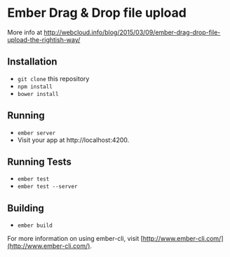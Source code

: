 # Ember Drag & Drop file upload

More info at
http://webcloud.info/blog/2015/03/09/ember-drag-drop-file-upload-the-rightish-way/

## Installation

* `git clone` this repository
* `npm install`
* `bower install`

## Running

* `ember server`
* Visit your app at http://localhost:4200.

## Running Tests

* `ember test`
* `ember test --server`

## Building

* `ember build`

For more information on using ember-cli, visit [http://www.ember-cli.com/](http://www.ember-cli.com/).
